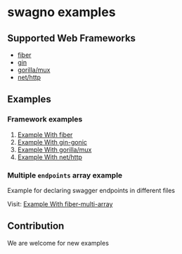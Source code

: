 # swagno examples

## Supported Web Frameworks

- [fiber](https://github.com/go-swagno/swagno-fiber)
- [gin](https://github.com/go-swagno/swagno-gin)
- [gorilla/mux](https://github.com/go-swagno/swagno-http)
- [net/http](https://github.com/go-swagno/swagno-http)

## Examples
### Framework examples
1. [Example With fiber](https://github.com/go-swagno/examples/tree/master/fiber)
2. [Example With gin-gonic](https://github.com/go-swagno/examples/tree/master/gin)
3. [Example With gorilla/mux](https://github.com/go-swagno/examples/tree/master/gorilla-mux)
4. [Example With net/http](https://github.com/go-swagno/examples/tree/master/net-http)

### Multiple `endpoints` array example
Example for declaring swagger endpoints in different files

Visit: [Example With fiber-multi-array](https://github.com/go-swagno/examples/tree/master/fiber-multi-array)

## Contribution
We are welcome for new examples

